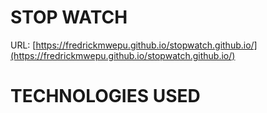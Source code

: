 # STOP WATCH 

URL: [https://fredrickmwepu.github.io/stopwatch.github.io/](https://fredrickmwepu.github.io/stopwatch.github.io/)

# TECHNOLOGIES USED

